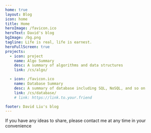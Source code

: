 ```yaml
---
home: true
layout: Blog
icon: home
title: Home
heroImage: /favicon.ico
heroText: David's blog
bgImage: /bg.png
tagline: Life is real, life is earnest.
heroFullScreen: true
projects:
  - icon: project
    name: Algo Summary
    desc: A summary of algorithms and data structures
    link: /cs/algo/

  - icon: /favicon.ico
    name: Database Summary
    desc: A summary of database including SQL, NoSQL, and so on
    link: /cs/database/
    # link: https://link.to.your.friend

footer: David Liu's blog
---
```


If you have any ideas to share, please contact me at any time in your convenience
